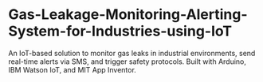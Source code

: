 # Gas-Leakage-Monitoring-Alerting-System-for-Industries-using-IoT
An IoT-based solution to monitor gas leaks in industrial environments, send real-time alerts via SMS, and trigger safety protocols. Built with Arduino, IBM Watson IoT, and MIT App Inventor.
